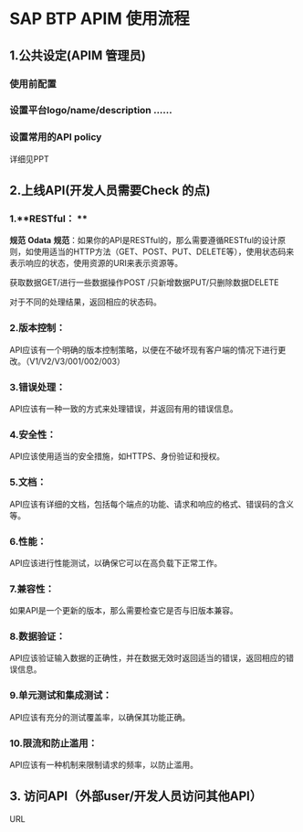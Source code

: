 # SAP BTP APIM 使用流程

## 1.公共设定(APIM 管理员)

### 	使用前配置

### 	设置平台logo/name/description ......

### 	设置常用的API policy

详细见PPT

## 2.上线API(开发人员需要Check 的点)

### 1.**RESTful： ** 

**规范**  **Odata**  **规范**：如果你的API是RESTful的，那么需要遵循RESTful的设计原则，如使用适当的HTTP方法（GET、POST、PUT、DELETE等），使用状态码来表示响应的状态，使用资源的URI来表示资源等。

获取数据GET/进行一些数据操作POST /只新增数据PUT/只删除数据DELETE

对于不同的处理结果，返回相应的状态码。

### 2.**版本控制**：

API应该有一个明确的版本控制策略，以便在不破坏现有客户端的情况下进行更改。（V1/V2/V3/001/002/003）

### 3.**错误处理**：

API应该有一种一致的方式来处理错误，并返回有用的错误信息。

### 4.**安全性**：

API应该使用适当的安全措施，如HTTPS、身份验证和授权。

### 5.**文档**：

API应该有详细的文档，包括每个端点的功能、请求和响应的格式、错误码的含义等。

### 6.**性能**：

API应该进行性能测试，以确保它可以在高负载下正常工作。

### 7.**兼容性**：

如果API是一个更新的版本，那么需要检查它是否与旧版本兼容。

### 8.**数据验证**：

API应该验证输入数据的正确性，并在数据无效时返回适当的错误，返回相应的错误信息。

### 9.**单元测试和集成测试**：

API应该有充分的测试覆盖率，以确保其功能正确。

### 10.**限流和防止滥用**：

API应该有一种机制来限制请求的频率，以防止滥用。



## 3. 访问API（外部user/开发人员访问其他API）



URL

